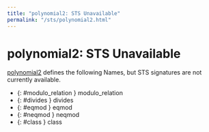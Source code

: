 ```yaml
---
title: "polynomial2: STS Unavailable"
permalink: "/sts/polynomial2.html"
---
```


# polynomial2: STS Unavailable


[polynomial2](/cd/polynomial2)
defines the following Names, but STS signatures are not currently available.


 *  {: #modulo_relation } modulo_relation
 *  {: #divides } divides
 *  {: #eqmod } eqmod
 *  {: #neqmod } neqmod
 *  {: #class } class